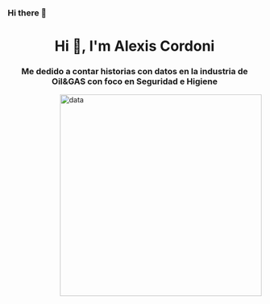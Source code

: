 ### Hi there 👋
<h1 align="center">Hi 👋, I'm Alexis Cordoni</h1>
<h3 align="center">Me dedido a contar historias con datos en la industria de Oil&GAS con foco en Seguridad e Higiene</h3>
<img align="right" alt="data" width="400" src="production-dashboard.png">
<!--
**alexiscordoni/alexiscordoni** is a ✨ _special_ ✨ repository because its `README.md` (this file) appears on your GitHub profile.

Here are some ideas to get you started:

- 🔭 I’m currently working on ...
- 🌱 I’m currently learning ...
- 👯 I’m looking to collaborate on ...
- 🤔 I’m looking for help with ...
- 💬 Ask me about ...
- 📫 How to reach me: ...
- 😄 Pronouns: ...
- ⚡ Fun fact: ...
-->
